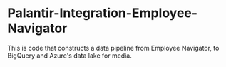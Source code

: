 # Palantir-Integration-Employee-Navigator
This is code that constructs a data pipeline from Employee Navigator, to BigQuery and Azure's data lake for media.
